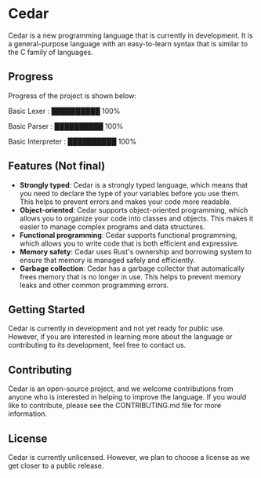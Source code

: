 # Cedar 

Cedar is a new programming language that is currently in development. It is a general-purpose language with an easy-to-learn syntax that is similar to the C family of languages.

## Progress

Progress of the project is shown below:

Basic Lexer       : ██████████ 100%

Basic Parser      : ██████████ 100%

Basic Interpreter : ██████████ 100%

## Features (Not final)

- **Strongly typed**: Cedar is a strongly typed language, which means that you need to declare the type of your variables before you use them. This helps to prevent errors and makes your code more readable.
- **Object-oriented**: Cedar supports object-oriented programming, which allows you to organize your code into classes and objects. This makes it easier to manage complex programs and data structures.
- **Functional programming**: Cedar supports functional programming, which allows you to write code that is both efficient and expressive.
- **Memory safety**: Cedar uses Rust's ownership and borrowing system to ensure that memory is managed safely and efficiently.
- **Garbage collection**: Cedar has a garbage collector that automatically frees memory that is no longer in use. This helps to prevent memory leaks and other common programming errors.

## Getting Started

Cedar is currently in development and not yet ready for public use. However, if you are interested in learning more about the language or contributing to its development, feel free to contact us.

## Contributing

Cedar is an open-source project, and we welcome contributions from anyone who is interested in helping to improve the language. If you would like to contribute, please see the CONTRIBUTING.md file for more information.

## License

Cedar is currently unlicensed. However, we plan to choose a license as we get closer to a public release.
